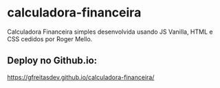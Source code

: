 # calculadora-financeira

Calculadora Financeira simples desenvolvida usando JS Vanilla, HTML e CSS cedidos por Roger Mello.

## Deploy no Github.io:

https://gfreitasdev.github.io/calculadora-financeira/
